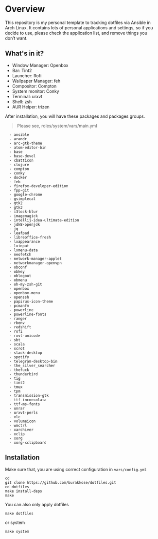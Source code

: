 # Overview

This repository is my personal template to tracking dotfiles via Ansible in Arch Linux. It contains lots of personal applications and settings, so if you decide to use, please check the application list, and remove things you don’t want.

## What's in it?

* Window Manager: Openbox
* Bar: Tint2
* Launcher: Rofi
* Wallpaper Manager: feh
* Compositor: Compton
* System monitor: Conky
* Terminal: urxvt
* Shell: zsh
* AUR Helper: trizen

After installation, you will have these packages and packages groups.

> Please see, roles/system/vars/main.yml

```
  - ansible
  - arandr
  - arc-gtk-theme
  - atom-editor-bin
  - base
  - base-devel
  - cbatticon
  - clojure
  - compton
  - conky
  - docker
  - feh
  - firefox-developer-edition
  - fpp-git
  - google-chrome
  - gsimplecal
  - gtk2
  - gtk3
  - i3lock-blur
  - imagemagick
  - intellij-idea-ultimate-edition
  - jdk8-openjdk
  - jq
  - leafpad
  - libreoffice-fresh
  - lxappearance
  - lxinput
  - lxmenu-data
  - neofetch
  - network-manager-applet
  - networkmanager-openvpn
  - obconf
  - obkey
  - oblogout
  - obmenu
  - oh-my-zsh-git
  - openbox
  - openbox-menu
  - openssh
  - papirus-icon-theme
  - pcmanfm
  - powerline
  - powerline-fonts
  - ranger
  - rbenv
  - redshift
  - rofi
  - rxvt-unicode
  - sbt
  - scala
  - scrot
  - slack-desktop
  - spotify
  - telegram-desktop-bin
  - the_silver_searcher
  - thefuck
  - thunderbird
  - tig
  - tint2
  - tmux
  - tpm
  - transmission-gtk
  - ttf-inconsolata
  - ttf-ms-fonts
  - unrar
  - urxvt-perls
  - vlc
  - volumeicon
  - wmctrl
  - xarchiver
  - xclip
  - xorg
  - xorg-xclipboard
```

## Installation

Make sure that, you are using correct configuration in ```vars/config.yml```

```
cd
git clone https://github.com/burakkose/dotfiles.git 
cd dotfiles
make install-deps
make
```

You can also only apply dotfiles

```make dotfiles```

or system

```make system```
